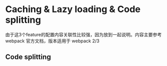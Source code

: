 # Caching & Lazy loading & Code splitting

  由于这3个feature的配置内容关联性比较强，因为放到一起说明。内容主要参考 webpack 官方文档，版本适用于 webpack 2/3

## Code splitting

  